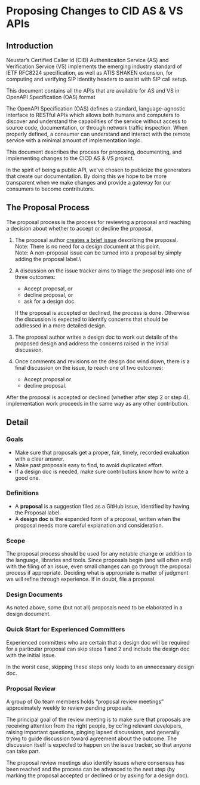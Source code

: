 # Proposing Changes to CID AS & VS APIs

## Introduction

Neustar’s Certified Caller Id (CID) Authenitcaiton Service (AS) and Verification Service (VS) implements the emerging industry standard of IETF RFC8224 specification, as well as ATIS SHAKEN extension, for computing and verifying SIP Identity headers to assist with SIP call setup. 

This document contains all the APIs that are available for AS and VS in OpenAPI Specification (OAS) format

The OpenAPI Specification (OAS) defines a standard, language-agnostic interface to RESTful APIs which allows both humans and computers to discover and understand the capabilities of the service without access to source code, documentation, or through network traffic inspection. When properly defined, a consumer can understand and interact with the remote service with a minimal amount of implementation logic.

This document describes the process for proposing, documenting, and implementing changes to the CICD AS & VS project. 

In the spirit of being a public API, we've chosen to publicize the generators that create our documentation. By doing this we hope to be more transparent when we make changes and provide a gateway for our consumers to become contributors.

## The Proposal Process

The proposal process is the process for reviewing a proposal and reaching
a decision about whether to accept or decline the proposal.

1. The proposal author [creates a brief issue](https://github.com/rishagit/cicd-oas/issues) describing the proposal.\
   Note: There is no need for a design document at this point.\
   Note: A non-proposal issue can be turned into a proposal by simply adding the proposal label.\

2. A discussion on the issue tracker aims to triage the proposal into one of three outcomes:
     - Accept proposal, or
     - decline proposal, or
     - ask for a design doc.

   If the proposal is accepted or declined, the process is done.
   Otherwise the discussion is expected to identify concerns that
   should be addressed in a more detailed design.

3. The proposal author writes a design doc to work out details of the proposed
   design and address the concerns raised in the initial discussion.

4. Once comments and revisions on the design doc wind down, there is a final
   discussion on the issue, to reach one of two outcomes:
    - Accept proposal or
    - decline proposal.

After the proposal is accepted or declined (whether after step 2 or step 4),
implementation work proceeds in the same way as any other contribution.

## Detail

### Goals

- Make sure that proposals get a proper, fair, timely, recorded evaluation with
  a clear answer.
- Make past proposals easy to find, to avoid duplicated effort.
- If a design doc is needed, make sure contributors know how to write a good one.

### Definitions

- A **proposal** is a suggestion filed as a GitHub issue, identified by having
  the Proposal label.
- A **design doc** is the expanded form of a proposal, written when the
  proposal needs more careful explanation and consideration.

### Scope

The proposal process should be used for any notable change or addition to the
language, libraries and tools.
Since proposals begin (and will often end) with the filing of an issue, even
small changes can go through the proposal process if appropriate.
Deciding what is appropriate is matter of judgment we will refine through
experience.
If in doubt, file a proposal.

### Design Documents

As noted above, some (but not all) proposals need to be elaborated in a design document.


### Quick Start for Experienced Committers

Experienced committers who are certain that a design doc will be
required for a particular proposal
can skip steps 1 and 2 and include the design doc with the initial issue.

In the worst case, skipping these steps only leads to an unnecessary design doc.

### Proposal Review

A group of Go team members holds “proposal review meetings”
approximately weekly to review pending proposals.

The principal goal of the review meeting is to make sure that proposals
are receiving attention from the right people,
by cc'ing relevant developers, raising important questions,
pinging lapsed discussions, and generally trying to guide discussion
toward agreement about the outcome.
The discussion itself is expected to happen on the issue tracker,
so that anyone can take part.

The proposal review meetings also identify issues where
consensus has been reached and the process can be
advanced to the next step (by marking the proposal accepted
or declined or by asking for a design doc).
